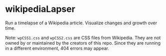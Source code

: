 # wikipediaLapser
Run a timelapse of a Wikipedia article. Visualize changes and growth over time.

Note: `wpCSS1.css` and `wpCSS2.css` are CSS files from Wikipedia. They are not owned by or maintained by the creators of this repo. Since they are running in a different environment, 404 errors may appear. 
